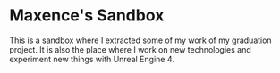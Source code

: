 # Maxence's Sandbox

This is a sandbox where I extracted some of my work of my graduation project.
It is also the place where I work on new technologies and experiment new things with Unreal Engine 4.
